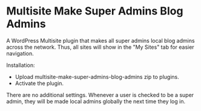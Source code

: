 # Multisite Make Super Admins Blog Admins
A WordPress Multisite plugin that makes all super admins local blog admins across the network. Thus, all sites will show in the "My Sites" tab for easier navigation.

Installation:
- Upload multisite-make-super-admins-blog-admins zip to plugins.
- Activate the plugin.

There are no additional settings. Whenever a user is checked to be a super admin, they will be made local admins globally the next time they log in.
